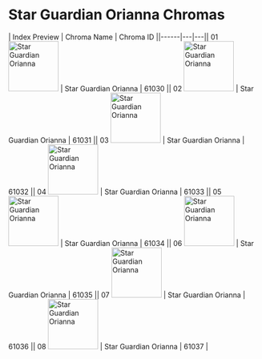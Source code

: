 # Star Guardian Orianna Chromas

| Index  Preview | Chroma Name | Chroma ID ||------|---|---|| 01  <img src='https://raw.communitydragon.org/latest/plugins/rcp-be-lol-game-data/global/default/v1/champion-chroma-images/61/61030.png' alt='Star Guardian Orianna' width='100'> | Star Guardian Orianna | 61030 || 02  <img src='https://raw.communitydragon.org/latest/plugins/rcp-be-lol-game-data/global/default/v1/champion-chroma-images/61/61031.png' alt='Star Guardian Orianna' width='100'> | Star Guardian Orianna | 61031 || 03  <img src='https://raw.communitydragon.org/latest/plugins/rcp-be-lol-game-data/global/default/v1/champion-chroma-images/61/61032.png' alt='Star Guardian Orianna' width='100'> | Star Guardian Orianna | 61032 || 04  <img src='https://raw.communitydragon.org/latest/plugins/rcp-be-lol-game-data/global/default/v1/champion-chroma-images/61/61033.png' alt='Star Guardian Orianna' width='100'> | Star Guardian Orianna | 61033 || 05  <img src='https://raw.communitydragon.org/latest/plugins/rcp-be-lol-game-data/global/default/v1/champion-chroma-images/61/61034.png' alt='Star Guardian Orianna' width='100'> | Star Guardian Orianna | 61034 || 06  <img src='https://raw.communitydragon.org/latest/plugins/rcp-be-lol-game-data/global/default/v1/champion-chroma-images/61/61035.png' alt='Star Guardian Orianna' width='100'> | Star Guardian Orianna | 61035 || 07  <img src='https://raw.communitydragon.org/latest/plugins/rcp-be-lol-game-data/global/default/v1/champion-chroma-images/61/61036.png' alt='Star Guardian Orianna' width='100'> | Star Guardian Orianna | 61036 || 08  <img src='https://raw.communitydragon.org/latest/plugins/rcp-be-lol-game-data/global/default/v1/champion-chroma-images/61/61037.png' alt='Star Guardian Orianna' width='100'> | Star Guardian Orianna | 61037 |